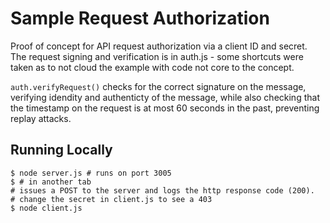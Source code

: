 # Sample Request Authorization

Proof of concept for API request authorization via a client ID and secret.
The request signing and verification is in auth.js - some shortcuts were taken
as to not cloud the example with code not core to the concept.

`auth.verifyRequest()` checks for the correct signature on the message,
verifying idendity and authenticty of the message, while also checking that
the timestamp on the request is at most 60 seconds in the past, preventing
replay attacks.

## Running Locally

    $ node server.js # runs on port 3005
    $ # in another tab
    # issues a POST to the server and logs the http response code (200).
    # change the secret in client.js to see a 403
    $ node client.js